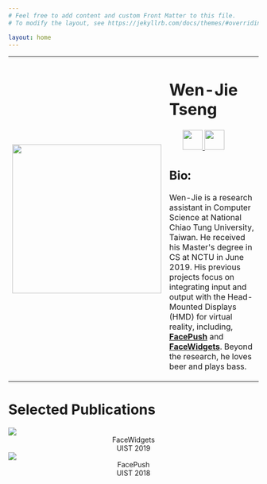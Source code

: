 ```yaml
---
# Feel free to add content and custom Front Matter to this file.
# To modify the layout, see https://jekyllrb.com/docs/themes/#overriding-theme-defaults

layout: home
---
```

<!-- <meta name="viewport" content="width=device-width; initial-scale=1.0; maximum-scale=1.0; user-scalable=0;"> -->

<!-- <center>
<img src="https://wenjietseng.github.io/images/me-berlin.JPG">
</center>

<center>Berlin Oct. 2018</center> -->

<table width="800px" cellpadding="0" cellspacing="0">
    <tbody>
    <td width="300px" valign="middle" background-color="#fdfdfd">
        <div class="img">
            <span class="noborderimg">
                <a class="me-img">
                    <img src="https://wenjietseng.github.io/images/me-berlin2.JPG" width="300">
                </a>
            </span>
        </div>
    </td>
    <td width="500px" valigh="middle">
    <h1><b>Wen-Jie Tseng</b></h1>
    <ul style="list-style-type:none">
    <li> 
        <a class="cv-img" href="http://wenjietseng.github.io/documents/CV_Wen_Jie_Tseng.pdf">
            <img src="https://wenjietseng.github.io/images/cv.png" width="40px">
        </a>
        <a href="mailto:wenjietseng@gmail.com">
            <img src="https://wenjietseng.github.io/images/email.png" width="40px">
        </a>
    </li>
    </ul>
        <h2><b>Bio:</b></h2>
                <p>Wen-Jie is a research assistant in Computer Science at National Chiao Tung University, Taiwan. He received his Master's degree in CS at NCTU in June 2019. His previous projects focus on integrating input and output with the Head-Mounted Displays (HMD) for virtual reality, including, <a href="http://wenjietseng.github.io/projects/FacePush/"><b>FacePush</b></a> and <a href="http://wenjietseng.github.io/projects/FaceWidgets/"><b>FaceWidgets</b></a>.
                Beyond the research, he loves beer and plays bass.
                </p>
    </td>
    </tbody>    
</table>

# Selected Publications
<!-- <table width="800px" cellpadding="0" cellspacing="0">
<tbody>
<tr>
<td width="150px" valign="bottom" background-color="#fdfdfd"> -->

<!-- <ul style="list-style-type:none">
<li> -->
<span class="noborderimg">
<a class="project-img" href="http://wenjietseng.github.io/projects/FaceWidgets">
<img src="https://wenjietseng.github.io/images/facewidgets.JPG">
</a>
<center>FaceWidgets</center>
<center>UIST 2019</center>
</span>


<span class="noborderimg">
<a class="project-img" href="http://wenjietseng.github.io/projects/FacePush">
<img src="https://wenjietseng.github.io/images/facepush.png">
</a>
<center>FacePush</center>
<center>UIST 2018</center>
</span>
<!-- </li>
</ul> -->
